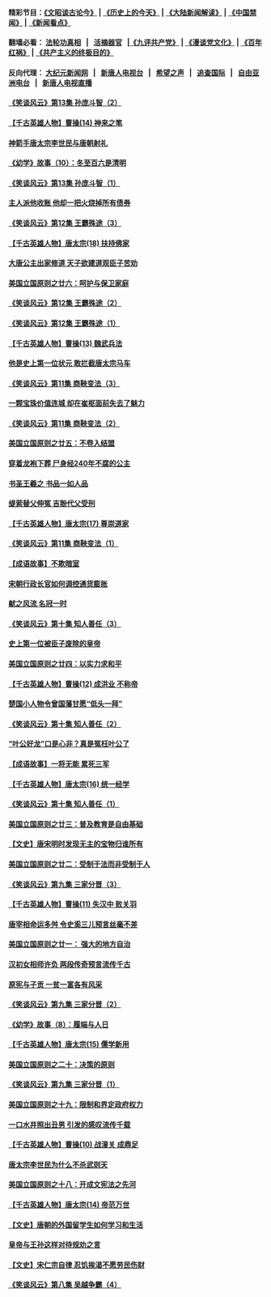 #### 精彩节目：[《文昭谈古论今》](http://155.138.205.71/wenzhao) | [《历史上的今天》](http://155.138.205.71/today-in-history) | [《大陆新闻解读》](http://155.138.205.71/ntdtv-comedy) | [《中国禁闻》](http://155.138.205.71/ntdtv-news) | [《新闻看点》](http://155.138.205.71/news-insight) 

 #### 翻墙必看： [法轮功真相](http://155.138.205.71:10000/videos/truth.html) &nbsp;&nbsp;|&nbsp;&nbsp; [活摘器官](http://155.138.205.71:10000/videos/res/Organs/) &nbsp;&nbsp;|[《九评共产党》](http://155.138.205.71:10000/videos/jiuping) | [《漫谈党文化》](http://155.138.205.71:10000/videos/mtdwh) | [《百年红祸》](http://155.138.205.71:10000/videos/bnhh) | [《共产主义的终极目的》](http://155.138.205.71:10000/videos/res/zjmd) 

 #### 反向代理： [大纪元新闻网](http://155.138.205.71:10080/) &nbsp;&nbsp;|&nbsp;&nbsp; [新唐人电视台](http://155.138.205.71:8000/) &nbsp;&nbsp;|&nbsp;&nbsp; [希望之声](http://155.138.205.71:8200/) &nbsp;&nbsp;|&nbsp;&nbsp; [追查国际](http://155.138.205.71:10010/) &nbsp;&nbsp;|&nbsp;&nbsp; [自由亚洲电台](http://155.138.205.71:9800/) &nbsp;&nbsp;|&nbsp;&nbsp; [新唐人电视直播](http://155.138.205.71/) 

#### [《笑谈风云》第13集 孙庞斗智（2）](../pages/nsc975/n11070199.md?t=02271540) 

#### [【千古英雄人物】曹操(14) 神来之笔](../pages/nsc975/n7783346.md?t=02271540) 

#### [神箭手唐太宗李世民与唐朝射礼](../pages/nsc975/n11050034.md?t=02271540) 

#### [《幼学》故事（10）：冬至百六是清明](../pages/nsc975/n11025760.md?t=02271540) 

#### [《笑谈风云》第13集 孙庞斗智（1）](../pages/nsc975/n11070158.md?t=02271540) 

#### [主人派他收账 他却一把火烧掉所有债券](../pages/nsc975/n11070431.md?t=02271540) 

#### [《笑谈风云》第12集 王霸殊途（3）](../pages/nsc975/n11058708.md?t=02271540) 

#### [【千古英雄人物】唐太宗(18) 扶持佛家](../pages/nsc975/n8046271.md?t=02271540) 

#### [大唐公主出家修道 天子欲建道观臣子苦劝](../pages/nsc975/n11053988.md?t=02271540) 

#### [美国立国原则之廿六：呵护与保卫家庭](../pages/nsc975/n11056028.md?t=02271540) 

#### [《笑谈风云》第12集 王霸殊途（2）](../pages/nsc975/n11058661.md?t=02271540) 

#### [《笑谈风云》第12集 王霸殊途（1）](../pages/nsc975/n11058612.md?t=02271540) 

#### [【千古英雄人物】曹操(13) 魏武兵法](../pages/nsc975/n7783342.md?t=02271540) 

#### [他是史上第一位状元 敢拦截唐太宗马车](../pages/nsc975/n11064238.md?t=02271540) 

#### [《笑谈风云》第11集 商鞅变法（3）](../pages/nsc975/n11051540.md?t=02271540) 

#### [一颗宝珠价值连城 却在崔枢面前失去了魅力](../pages/nsc975/n11049666.md?t=02271540) 

#### [《笑谈风云》第11集 商鞅变法（2）](../pages/nsc975/n11051527.md?t=02271540) 

#### [美国立国原则之廿五：不卷入结盟](../pages/nsc975/n11049916.md?t=02271540) 

#### [穿着龙袍下葬 尸身经240年不腐的公主](../pages/nsc975/n11058573.md?t=02271540) 

#### [书圣王羲之 书品一如人品](../pages/nsc975/n10961724.md?t=02271540) 

#### [缇萦替父伸冤 吉翂代父受刑](../pages/nsc975/n3780463.md?t=02271540) 

#### [【千古英雄人物】唐太宗(17) 尊崇道家](../pages/nsc975/n8046261.md?t=02271540) 

#### [《笑谈风云》第11集 商鞅变法（1）](../pages/nsc975/n11051459.md?t=02271540) 

#### [【成语故事】不欺暗室](../pages/nsc975/n11056002.md?t=02271540) 

#### [宋朝行政长官如何调控通货膨胀](../pages/nsc975/n11055933.md?t=02271540) 

#### [献之风流 名冠一时](../pages/nsc975/n11011196.md?t=02271540) 

#### [《笑谈风云》第十集 知人善任（3）](../pages/nsc975/n11044990.md?t=02271540) 

#### [史上第一位被臣子废除的皇帝](../pages/nsc975/n11053637.md?t=02271540) 

#### [美国立国原则之廿四：以实力求和平](../pages/nsc975/n11046955.md?t=02271540) 

#### [【千古英雄人物】曹操(12) 成洪业 不称帝](../pages/nsc975/n7783338.md?t=02271540) 

#### [楚国小人物令曾国藩甘愿“低头一拜”](../pages/nsc975/n11013087.md?t=02271540) 

#### [《笑谈风云》第十集 知人善任（2）](../pages/nsc975/n11044937.md?t=02271540) 

#### [“叶公好龙”口是心非？真是冤枉叶公了](../pages/nsc975/n11008777.md?t=02271540) 

#### [【成语故事】一将无能 累死三军](../pages/nsc975/n11046538.md?t=02271540) 

#### [【千古英雄人物】唐太宗(16) 统一经学](../pages/nsc975/n8046259.md?t=02271540) 

#### [《笑谈风云》第十集 知人善任（1）](../pages/nsc975/n11032532.md?t=02271540) 

#### [美国立国原则之廿三：普及教育是自由基础](../pages/nsc975/n11044655.md?t=02271540) 

#### [【文史】唐宋明时发现无主的宝物归谁所有](../pages/nsc975/n11036075.md?t=02271540) 

#### [美国立国原则之廿二：受制于法而非受制于人](../pages/nsc975/n11038266.md?t=02271540) 

#### [《笑谈风云》第九集 三家分晋（3）](../pages/nsc975/n11028646.md?t=02271540) 

#### [【千古英雄人物】曹操(11) 失汉中 败关羽](../pages/nsc975/n7783328.md?t=02271540) 

#### [唐宰相命运多舛 令史奚三儿预言丝毫不差](../pages/nsc975/n334750.md?t=02271540) 

#### [美国立国原则之廿一： 强大的地方自治](../pages/nsc975/n11036069.md?t=02271540) 

#### [汉初女相师许负 两段传奇预言流传千古](../pages/nsc975/n11035453.md?t=02271540) 

#### [原宪与子贡 一贫一富各有风采](../pages/nsc975/n11013094.md?t=02271540) 

#### [《笑谈风云》第九集 三家分晋（2）](../pages/nsc975/n11028610.md?t=02271540) 

#### [《幼学》故事（8）：履端与人日](../pages/nsc975/n10990550.md?t=02271540) 

#### [【千古英雄人物】唐太宗(15) 儒学新用](../pages/nsc975/n8046225.md?t=02271540) 

#### [美国立国原则之二十：决策的原则](../pages/nsc975/n11034691.md?t=02271540) 

#### [《笑谈风云》第九集 三家分晋（1）](../pages/nsc975/n11028591.md?t=02271540) 

#### [美国立国原则之十九：限制和界定政府权力](../pages/nsc975/n11023895.md?t=02271540) 

#### [一口水井照出丑男 引发的感叹流传千载](../pages/nsc975/n11004598.md?t=02271540) 

#### [【千古英雄人物】曹操(10) 战潼关 成鼎足](../pages/nsc975/n7779963.md?t=02271540) 

#### [唐太宗李世民为什么不杀武则天](../pages/nsc975/n11034040.md?t=02271540) 

#### [美国立国原则之十八：开成文宪法之先河](../pages/nsc975/n11008526.md?t=02271540) 

#### [【千古英雄人物】唐太宗(14) 帝范万世](../pages/nsc975/n8034234.md?t=02271540) 

#### [【文史】唐朝的外国留学生如何学习和生活](../pages/nsc975/n11010825.md?t=02271540) 

#### [皇帝与王孙这样对待规劝之言](../pages/nsc975/n10994666.md?t=02271540) 

#### [【文史】宋仁宗自律 忍饥挨渴不愿劳民伤财](../pages/nsc975/n10997349.md?t=02271540) 

#### [《笑谈风云》第八集 吴越争霸（4）](../pages/nsc975/n11010924.md?t=02271540) 

